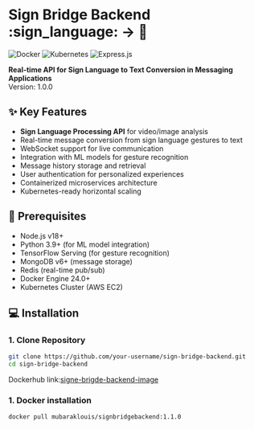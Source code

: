 # Sign Bridge Backend :sign_language: → :speech_balloon:

![Docker](https://img.shields.io/badge/Docker-✓-blue?logo=docker)
![Kubernetes](https://img.shields.io/badge/Kubernetes-✓-326CE5?logo=kubernetes)
![Express.js](https://img.shields.io/badge/Express.js-✓-000000?logo=express)

**Real-time API for Sign Language to Text Conversion in Messaging Applications**  
Version: 1.0.0

## :sparkles: Key Features
- **Sign Language Processing API** for video/image analysis
- Real-time message conversion from sign language gestures to text
- WebSocket support for live communication
- Integration with ML models for gesture recognition
- Message history storage and retrieval
- User authentication for personalized experiences
- Containerized microservices architecture
- Kubernetes-ready horizontal scaling

## :wrench: Prerequisites
- Node.js v18+
- Python 3.9+ (for ML model integration)
- TensorFlow Serving (for gesture recognition)
- MongoDB v6+ (message storage)
- Redis (real-time pub/sub)
- Docker Engine 24.0+
- Kubernetes Cluster (AWS EC2)

## :computer: Installation

### 1. Clone Repository
```bash
git clone https://github.com/your-username/sign-bridge-backend.git
cd sign-bridge-backend
```
Dockerhub link:<a href="https://hub.docker.com/repository/docker/mubaraklouis/signbridgebackend/general">signe-brigde-backend-image<a/>

### 1. Docker installation
```bash
docker pull mubaraklouis/signbridgebackend:1.1.0

